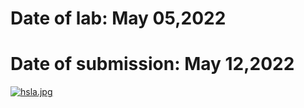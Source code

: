 # Date of lab: May 05,2022
# Date of submission: May 12,2022
[![hsla.jpg](https://i.postimg.cc/m2f3q007/hsla.jpg)](https://postimg.cc/mhjF16Zr)
